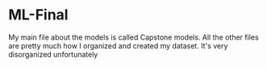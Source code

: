 # ML-Final
My main file about the models is called Capstone models. All the other files are pretty much how I organized and created my dataset. 
It's very disorganized unfortunately
